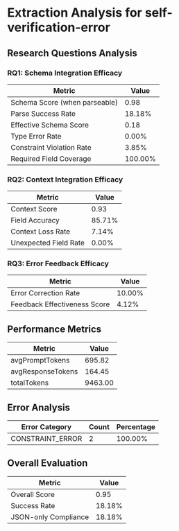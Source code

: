 # Extraction Analysis for self-verification-error

## Research Questions Analysis

### RQ1: Schema Integration Efficacy

| Metric | Value |
|--------|-------|
| Schema Score (when parseable) | 0.98 |
| Parse Success Rate | 18.18% |
| Effective Schema Score | 0.18 |
| Type Error Rate | 0.00% |
| Constraint Violation Rate | 3.85% |
| Required Field Coverage | 100.00% |

### RQ2: Context Integration Efficacy

| Metric | Value |
|--------|-------|
| Context Score | 0.93 |
| Field Accuracy | 85.71% |
| Context Loss Rate | 7.14% |
| Unexpected Field Rate | 0.00% |

### RQ3: Error Feedback Efficacy

| Metric | Value |
|--------|-------|
| Error Correction Rate | 10.00% |
| Feedback Effectiveness Score | 4.12% |

## Performance Metrics

| Metric | Value |
|--------|-------|
| avgPromptTokens | 695.82 |
| avgResponseTokens | 164.45 |
| totalTokens | 9463.00 |

## Error Analysis

| Error Category | Count | Percentage |
|---------------|-------|------------|
| CONSTRAINT_ERROR | 2 | 100.00% |

## Overall Evaluation

| Metric | Value |
|--------|-------|
| Overall Score | 0.95 |
| Success Rate | 18.18% |
| JSON-only Compliance | 18.18% |
